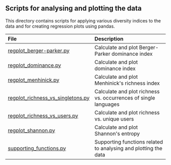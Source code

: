 ## Scripts for analysing and plotting the data

This directory contains scripts for applying various diversity indices to the data and for creating regression plots using pandas.

| File | Description |
| :-------- | :---------- |
| [regplot_berger-parker.py](regplot_berger-parker.py) | Calculate and plot Berger-Parker dominance index |
| [regplot_dominance.py](regplot_dominance.py) | Calculate and plot dominance index |
| [regplot_menhinick.py](regplot_menhinick.py) | Calculate and plot Menhinick's richness index |
| [regplot_richness_vs_singletons.py](regplot_richness_vs_singletons.py) | Calculate and plot richness vs. occurrences of single languages |
| [regplot_richness_vs_users.py](regplot_richness_vs_users.py) | Calculate and plot richness vs. unique users |
| [regplot_shannon.py](regplot_shannon.py) | Calculate and plot Shannon's entropy |
| [supporting_functions.py](supporting_functions.py) | Supporting functions related to analysing and plotting the data |
